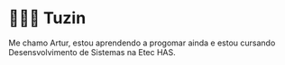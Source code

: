 # 🧑🏻‍🦱 Tuzin


Me chamo Artur, estou aprendendo a progomar ainda e estou cursando Desensvolvimento de Sistemas na Etec HAS.

